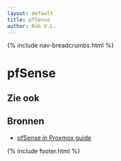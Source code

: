 ```yaml
---
layout: default
title: pfSense
author: Rob V.L.
---
```


{% include nav-breadcrumbs.html %}



# pfSense

## Zie ook

## Bronnen 
* [pfSense in Proxmox guide ](https://docs.netgate.com/pfsense/en/latest/virtualization/virtualizing-pfsense-with-proxmox.html)

{% include footer.html %}
